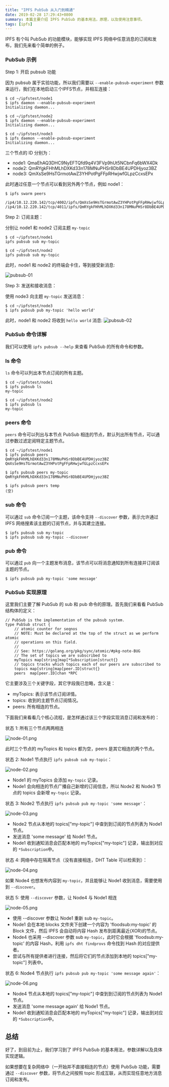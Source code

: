 ```yaml
---
title: "IPFS PubSub 从入门到精通"
date: 2019-02-28 17:29:43+0800
summary: 本篇主要介绍 IPFS PubSub 的基本用法，原理，以及使用注意事项。
tags: [ipfs]
---
```


IPFS 有个叫 PubSub 的功能模块，能够实现 IPFS 网络中任意消息的订阅和发布，我们先来看个简单的例子。

### PubSub 示例

Step 1: 开启 pubsub 功能

因为 pubsub 属于实验功能，所以我们需要以 `--enable-pubsub-experiment` 参数来运行，我们在本地启动三个IPFS节点，并相互连接：

```
$ cd ~/ipfstest/node1
$ ipfs daemon --enable-pubsub-experiment
Initializing daemon...

$ cd ~/ipfstest/node2
$ ipfs daemon --enable-pubsub-experiment
Initializing daemon...

$ cd ~/ipfstest/node3
$ ipfs daemon --enable-pubsub-experiment
Initializing daemon...
```

三个节点的 ID 分别为：
- node1: QmaEhAQ3DHC9NyEFTQfd9q4V3FVp9hUt5NCbnFq6bWX4Dk
- node2: QmRYgkFHhMLhDXKd33n178MNuPHSr8DbBE4UPDHjyoz3BZ
- node3: QmXsSe9HsTGrmotAwZ3YHPotPgFFpRHwjwfGLpzCcxsEPx

此时通过任意一个节点可以看到另外两个节点，例如 node1：

```
$ ipfs swarm peers

/ip4/10.12.220.142/tcp/4002/ipfs/QmXsSe9HsTGrmotAwZ3YHPotPgFFpRHwjwfGLpzCcxsEPx
/ip4/10.12.220.142/tcp/4011/ipfs/QmRYgkFHhMLhDXKd33n178MNuPHSr8DbBE4UPDHjyoz3BZ
```

Step 2: 订阅主题：

分别让 node1 和 node2 订阅主题 `my-topic`

```
$ cd ~/ipfstest/node1
ipfs pubsub sub my-topic

$ cd ~/ipfstest/node2
ipfs pubsub sub my-topic
```
此时，node1 和 node2 的终端会卡住，等到接受新消息:

![pubsub-01](/images/pubsub/01.png)

Step 3: 发送和接收消息：

使用 node3 向主题 `my-topic` 发送消息：

```
$ cd ~/ipfstest/node3
$ ipfs pubsub pub my-topic 'hello world'
```

此时，node1 和 node2  将收到 `hello world` 消息:
![pubsub-02](/images/pubsub/02.png)

### PubSub 命令详解

我们可以使用 `ipfs pubsub --help` 来查看 PubSub 的所有命令和参数。

### ls 命令

`ls` 命令可以列出本节点订阅的所有主题。

```
$ cd ~/ipfstest/node1
$ ipfs pubsub ls
my-topic

$ cd ~/ipfstest/node2
$ ipfs pubsub ls
my-topic
```

### peers 命令

`peers` 命令可以列出与本节点 PubSub 相连的节点，默认列出所有节点，可以通过参数过滤定阅特定主题节点。

```
$ cd ~/ipfstest/node1
$ ipfs pubsub peers
QmRYgkFHhMLhDXKd33n178MNuPHSr8DbBE4UPDHjyoz3BZ
QmXsSe9HsTGrmotAwZ3YHPotPgFFpRHwjwfGLpzCcxsEPx

$ ipfs pubsub peers my-topic
QmRYgkFHhMLhDXKd33n178MNuPHSr8DbBE4UPDHjyoz3BZ

$ ipfs pubsub peers temp
(空)
```

### sub 命令

可以通过 `sub` 命令订阅一个主题，该命令支持 `--discover` 参数，表示允许通过 IPFS 网络搜素该主题的订阅节点，并与其建立连接。

```
$ ipfs pubsub sub my-topic
$ ipfs pubsub sub my-topic --discover
```

### pub 命令

可以通过 `pub` 向一个主题发布消息，该节点可以将消息通知到所有连接并订阅该主题的节点。

```
$ ipfs pubsub pub my-topic 'some message'
```

### PubSub 实现原理

这里我们主要了解 PubSub 的 sub 和 pub 命令的原理。首先我们来看看 PubSub 结构体的定义：

```golang
// PubSub is the implementation of the pubsub system.
type PubSub struct {
    // atomic counter for seqnos
    // NOTE: Must be declared at the top of the struct as we perform atomic
    // operations on this field.
    //
    // See: https://golang.org/pkg/sync/atomic/#pkg-note-BUG
    // The set of topics we are subscribed to
    myTopics map[string]map[*Subscription]struct{}
    // topics tracks which topics each of our peers are subscribed to
    topics map[string]map[peer.ID]struct{}
    peers  map[peer.ID]chan *RPC
```

它主要涉及三个关键字段，其它字段我已忽略，含义是：

- myTopics: 表示该节点订阅详情。
- topics: 收到的主题节点订阅情况。
- peers: 所有相连的节点。

下面我们来看看几个核心流程，是怎样通过该三个字段实现消息订阅和发布的：

状态 1: 所有三个节点两两相连

![node-01.png](/images/pubsub/node-01.png)

此时三个节点的 myTopics 和 topics 都为空，peers 是其它相连的两个节点。

状态 2: Node1 节点执行 `ipfs pubsub sub my-topic`：

![node-02.png](/images/pubsub/node-02.png)

- Node1 的 myTopics 会添加 `my-topic` 记录。
- Node1 会向相连的节点广播自己新增的订阅信息，所以 Node2 和 Node3 节点的 topics 会新增 `my-topic` 记录。

状态 3: Node2 节点执行 `ipfs pubsub pub my-topic 'some message'`：

![node-03.png](/images/pubsub/node-03.png)

- Node2 节点从本地的 topics["my-topic"] 中查到到订阅的节点列表为 Node1 节点。
- 发送消息 'some message' 给 Node1 节点。
- Node1 收到通知消息会匹配本地的 myTopics["my-topic"] 记录，输出到对应的 `*Subscription`中。

状态 4: 网络中存在隔离节点（没有直接相连，DHT Table 可以检索到）：

![node-04.png](/images/pubsub/node-04.png)

如果 Node4 也想发布内容到 `my-topic`，并且能够让 Node1 收到消息，需要使用到 `--discover`。

状态 5: 使用 `--discover` 参数，让 Node4 与 Node1 相连

![node-05.png](/images/pubsub/node-05.png)

- 使用 --discover 参数让 Node1 重新 sub `my-topic`。
- Node1 会在本地 blocks 文件夹下创建一个内容为 'floodsub:my-topic' 的 Block 文件，然后 IPFS 会自动将内容 Hash 发布到距离最近(XOR)的节点。
- Node4 也采用 --discover 参数 sub `my-topic`，此时它会根据 'floodsub:my-topic' 的内容 Hash，利用 `ipfs dht findprovs` 命令找到 Hash 的对应提供者。
- 尝试与所有提供者进行连接，然后将它们的节点添加到本地的 topics["my-topic"] 列表中。

状态 6: Node4 节点执行 `ipfs pubsub pub my-topic 'some message again'`：

![node-06.png](/images/pubsub/node-06.png)

- Node4 节点从本地的 topics["my-topic"] 中查到到订阅的节点列表为 Node1 节点。
- 发送消息 'some message again' 给 Node1 节点。
- Node1 收到通知消息会匹配本地的 myTopics["my-topic"] 记录，输出到对应的 `*Subscription`中。

## 总结

好了，到目前为止，我们学习到了 IPFS PubSub 的基本用法，参数详解以及具体实现逻辑。

如果想要在复杂网络中（一开始并不直接相连的节点）使用 PubSub 功能，需要通过 `--discover` 参数，将节点之间按照 topic 形成互联，从而实现任意地方消息订阅和发布。